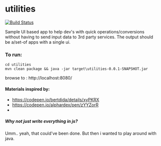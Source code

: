 # utilities
[![Build Status](https://img.shields.io/endpoint.svg?url=https%3A%2F%2Factions-badge.atrox.dev%2Fpritamprasd%2Futilities%2Fbadge%3Fref%3Dmaster&style=flat)](https://actions-badge.atrox.dev/pritamprasd/utilities/goto?ref=master)

Sample UI based app to help dev's with quick operations/conversions without having to send input data to 3rd party services. The output should be a/set-of apps with a single ui.

### To run:
```shell script
cd utilities
mvn clean package && java -jar target\utilities-0.0.1-SNAPSHOT.jar
```
browse to : http://localhost:8080/

#### Materials inspired by:
- https://codepen.io/bertdida/details/xyPKRX
- https://codepen.io/alphardex/pen/zYYZorR
- 

##### Why not just write everything in js?
Umm.. yeah, that could've been done. But then i wanted to play around with java.  